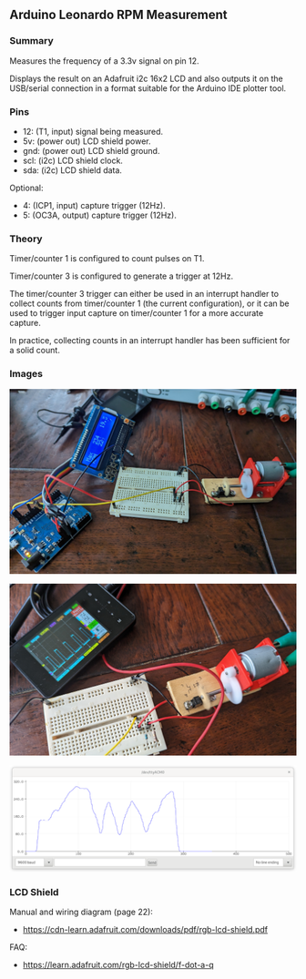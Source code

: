 ## Arduino Leonardo RPM Measurement

### Summary

Measures the frequency of a 3.3v signal on pin 12.

Displays the result on an Adafruit i2c 16x2 LCD and also outputs it on the
USB/serial connection in a format suitable for the Arduino IDE plotter tool.

### Pins

* 12: (T1, input) signal being measured.
* 5v: (power out) LCD shield power.
* gnd: (power out) LCD shield ground.
* scl: (i2c) LCD shield clock.
* sda: (i2c) LCD shield data.

Optional:

* 4: (ICP1, input) capture trigger (12Hz).
* 5: (OC3A, output) capture trigger (12Hz).

### Theory

Timer/counter 1 is configured to count pulses on T1.

Timer/counter 3 is configured to generate a trigger at 12Hz.

The timer/counter 3 trigger can either be used in an interrupt handler to collect
counts from timer/counter 1 (the current configuration), or it can be used to
trigger input capture on timer/counter 1 for a more accurate capture.

In practice, collecting counts in an interrupt handler has been sufficient for
a solid count.

### Images

![Hardware](img/hardware.png)

![Connected to an oscilloscope](img/oscilloscope.png)

![Arduino serial plot showing RPM](img/serial_plot.png)

### LCD Shield

Manual and wiring diagram (page 22):

* https://cdn-learn.adafruit.com/downloads/pdf/rgb-lcd-shield.pdf

FAQ:

* https://learn.adafruit.com/rgb-lcd-shield/f-dot-a-q
